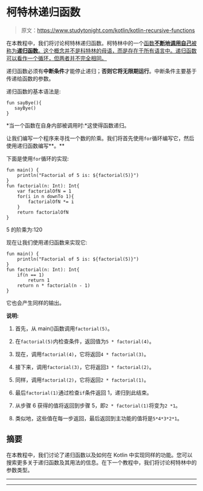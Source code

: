 # 柯特林递归函数

> 原文：<https://www.studytonight.com/kotlin/kotlin-recursive-functions>

在本教程中，我们将讨论柯特林递归函数。柯特林中的一个[函数**不断地调用自己**被称为**递归函数**。这个概念并不是科特林的母语，而是存在于所有语言中。递归函数可以看作一个循环，但两者并不完全相同。](https://www.studytonight.com/kotlin/kotlin-userdefined-functions)

递归函数必须有**中断条件**才能停止递归；**否则它将无限期运行**。中断条件主要基于传递给函数的参数。

递归函数的基本语法是:

```
fun sayBye(){
   sayBye()
}
```

*当一个函数在自身内部被调用时:*这使得函数递归。

让我们编写一个程序来寻找一个数的阶乘。我们将首先使用`for`循环编写它，然后使用递归函数编写**。**

下面是使用`for`循环的实现:

```
fun main() {
    println("Factorial of 5 is: ${factorial(5)}")
}
fun factorial(n: Int): Int{
    var factorialOfN = 1
    for(i in n downTo 1){
        factorialOfN *= i
    }
    return factorialOfN
}
```

5 的阶乘为:120

现在让我们使用递归函数来实现它:

```
fun main() {
    println("Factorial of 5 is: ${factorial(5)}")
}
fun factorial(n: Int): Int{
    if(n == 1)
        return 1
    return n * factorial(n - 1)
}
```

它也会产生同样的输出。

**说明:**

1.  首先，从 main()函数调用`factorial(5)`。

2.  在`factorial(5)`内检查条件，返回值为`5 * factorial(4)`。

3.  现在，调用`factorial(4)`，它将返回`4 * factorial(3)`。

4.  接下来，调用`factorial(3)`，它将返回`3 * factorial(2)`。

5.  同样，调用`factorial(2)`，它将返回`2 * factorial(1)`。

6.  最后`factorial(1)`通过检查`if`条件返回 1，递归到此结束。

7.  从步骤 6 获得的值将返回到步骤 5，即`2 * factorial(1)`将变为`2 *1`。

8.  类似地，这些值在每一步返回，最后返回到主功能的值将是`5*4*3*2*1`。

## 摘要

在本教程中，我们讨论了递归函数以及如何在 Kotlin 中实现同样的功能。您可以搜索更多关于递归函数及其用法的信息。在下一个教程中，我们将讨论柯特林中的参数类型。

* * *

* * *